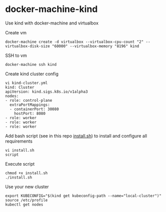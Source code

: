 # docker-machine-kind

Use kind with docker-machine and virtualbox

Create vm
```
docker-machine create -d virtualbox --virtualbox-cpu-count "2" --virtualbox-disk-size "60000" --virtualbox-memory "8196" kind
```

SSH to vm
```
docker-machine ssh kind
```

Create kind cluster config
```
vi kind-cluster.yml
kind: Cluster
apiVersion: kind.sigs.k8s.io/v1alpha3
nodes:
- role: control-plane
  extraPortMappings:                                          
  - containerPort: 30080                                      
    hostPort: 8080 
- role: worker
- role: worker
- role: worker
```

Add bash script (see in this repo [install.sh](install.sh)) to install and configure all requirements
```
vi install.sh
script
```

Execute script
```
chmod +x install.sh
./install.sh
```

Use your new cluster
```
export KUBECONFIG="$(kind get kubeconfig-path --name="local-cluster")"
source /etc/profile
kubectl get nodes
```


